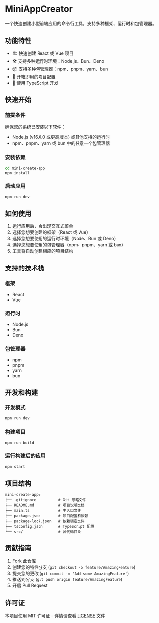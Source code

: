 # MiniAppCreator

一个快速创建小型前端应用的命令行工具，支持多种框架、运行时和包管理器。

## 功能特性

- 🏗️ 快速创建 React 或 Vue 项目
- 🛠️ 支持多种运行时环境：Node.js、Bun、Deno
- 📦 支持多种包管理器：npm、pnpm、yarn、bun
- 🚀 开箱即用的项目配置
- 📝 使用 TypeScript 开发

## 快速开始

### 前提条件

确保您的系统已安装以下软件：
- Node.js (v16.0.0 或更高版本) 或其他支持的运行时
- npm、pnpm、yarn 或 bun 中的任意一个包管理器

### 安装依赖

```bash
cd mini-create-app
npm install
```

### 启动应用

```bash
npm run dev
```

## 如何使用

1. 运行应用后，会出现交互式菜单
2. 选择您想要创建的框架（React 或 Vue）
3. 选择您想要使用的运行时环境（Node、Bun 或 Deno）
4. 选择您想要使用的包管理器（npm、pnpm、yarn 或 bun）
5. 工具将自动创建相应的项目结构

## 支持的技术栈

### 框架
- React
- Vue

### 运行时
- Node.js
- Bun
- Deno

### 包管理器
- npm
- pnpm
- yarn
- bun

## 开发和构建

### 开发模式

```bash
npm run dev
```

### 构建项目

```bash
npm run build
```

### 运行构建后的应用

```bash
npm start
```

## 项目结构

```
mini-create-app/
├── .gitignore          # Git 忽略文件
├── README.md           # 项目说明文档
├── main.ts             # 主入口文件
├── package.json        # 项目配置和依赖
├── package-lock.json   # 依赖锁定文件
├── tsconfig.json       # TypeScript 配置
└── src/                # 源代码目录
```

## 贡献指南

1. Fork 此仓库
2. 创建您的特性分支 (`git checkout -b feature/AmazingFeature`)
3. 提交您的更改 (`git commit -m 'Add some AmazingFeature'`)
4. 推送到分支 (`git push origin feature/AmazingFeature`)
5. 开启 Pull Request

## 许可证

本项目使用 MIT 许可证 - 详情请查看 [LICENSE](LICENSE) 文件